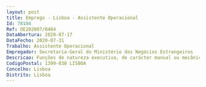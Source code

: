 ```yaml
--- 
layout: post
title: Emprego - Lisboa - Assistente Operacional
Id: 78184
Ref: OE202007/0404
DataAbertura: 2020-07-17
DataFecho: 2020-07-31
Trabalho: Assistente Operacional
Empregador: Secretaria-Geral do Ministério dos Negócios Estrangeiros
Descricao: Funções de natureza executiva, de carácter manual ou mecânico, enquadradasem directivas gerais bem definidas e com graus de complexidade variáveis.Responsabilidade pelos equipamentos sob sua guarda e pela sua correctautilização, procedendo, quando necessário, à manutenção e reparação dosmesmos.Descrição específica das funções a) Conduzir viaturas ligeiras afectas à Secretaria Geral do Ministério paratransportes de bens e pessoas, tendo em atenção a segurança dos utilizadores edos bens b) Cuidar da manutenção das viaturas que lhes forem distribuídas c) Receber e entregar expediente ou encomendas d) Participar superiormente as anomalias verificadas
CodigoPostal: 1399-030 LISBOA
Concelho: Lisboa
Distrito: Lisboa
--- 
```

